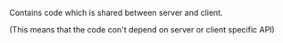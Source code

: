 Contains code which is shared between server and client. 

(This means that the code con't depend on server or client specific API)